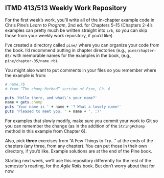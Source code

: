 ## ITMD 413/513 Weekly Work Repository

For the first week’s work, you’ll write all of the in-chapter example code in Chris Pine’s *Learn to Program*, 2nd ed. for Chapters 5–15 (Chapters 2-4’s examples can pretty much be written straight into `irb`, so you can skip those from your weekly work repository, if you’d like).

I’ve created a directory called `pine/` where you can organize your code from the book. I’d recommend putting in chapter directories (e.g., `pine/chapter-05/` with memorable names for the examples in the book, (e.g., `pine/chapter-05/name.rb`).

You might also want to put comments in your files so you remember where the example is from:

~~~ ruby
# name.rb
# from “The chomp Method” section of Pine, Ch. 6

puts ​'Hello there, and what​\'​s your name?'
name = gets.chomp
puts ​'Your name is '​ + name + ​'? What a lovely name!'
puts ​'Pleased to meet you, '​ + name + ​'. :)'
~~~

For examples that slowly modify, make sure you commit your work to Git so you can remember the change (as in the addition of the `String#chomp` method in this example from Chapter 6).

Also, pick **three** exercises from “A Few Things to Try...” at the ends of the chapters (any three, from any chapter). You can put those in their own directory, if you’d like. Example solutions are at the end of the Pine book.

Starting next week, we’ll use this repository differently for the rest of the semester’s reading, for the *Agile Rails* book. But don’t worry about that for now.

